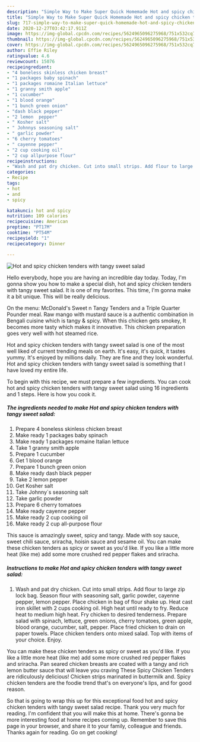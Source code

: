 ```yaml
---
description: "Simple Way to Make Super Quick Homemade Hot and spicy chicken tenders with tangy sweet salad"
title: "Simple Way to Make Super Quick Homemade Hot and spicy chicken tenders with tangy sweet salad"
slug: 717-simple-way-to-make-super-quick-homemade-hot-and-spicy-chicken-tenders-with-tangy-sweet-salad
date: 2020-12-27T03:42:17.911Z
image: https://img-global.cpcdn.com/recipes/5624965096275968/751x532cq70/hot-and-spicy-chicken-tenders-with-tangy-sweet-salad-recipe-main-photo.jpg
thumbnail: https://img-global.cpcdn.com/recipes/5624965096275968/751x532cq70/hot-and-spicy-chicken-tenders-with-tangy-sweet-salad-recipe-main-photo.jpg
cover: https://img-global.cpcdn.com/recipes/5624965096275968/751x532cq70/hot-and-spicy-chicken-tenders-with-tangy-sweet-salad-recipe-main-photo.jpg
author: Effie Riley
ratingvalue: 4.6
reviewcount: 15076
recipeingredient:
- "4 boneless skinless chicken breast"
- "1 packages baby spinach"
- "1 packages romaine Italian lettuce"
- "1 granny smith apple"
- "1 cucumber"
- "1 blood orange"
- "1 bunch green onion"
- "dash black pepper"
- "2 lemon  pepper"
- " Kosher salt"
- " Johnnys seasoning salt"
- " garlic powder"
- "6 cherry tomatoes"
- " cayenne pepper"
- "2 cup cooking oil"
- "2 cup allpurpose flour"
recipeinstructions:
- "Wash and pat dry chicken. Cut into small strips. Add flour to large zip lock bag. Season flour with seasoning salt, garlic powder, cayenne pepper, lemon pepper. Place chicken in bag of flour shake up. Heat cast iron skillet with 2 cups cooking oil. High heat until ready to fry. Reduce heat to medium high heat. Fry chicken to desired tenderness. Prepare salad with spinach, lettuce, green onions, cherry tomatoes, green apple, blood orange, cucumber, salt, pepper. Place fried chicken to drain on paper towels. Place chicken tenders onto mixed salad. Top with items of your choice. Enjoy."
categories:
- Recipe
tags:
- hot
- and
- spicy

katakunci: hot and spicy 
nutrition: 109 calories
recipecuisine: American
preptime: "PT17M"
cooktime: "PT54M"
recipeyield: "1"
recipecategory: Dinner

---
```



![Hot and spicy chicken tenders with tangy sweet salad](https://img-global.cpcdn.com/recipes/5624965096275968/751x532cq70/hot-and-spicy-chicken-tenders-with-tangy-sweet-salad-recipe-main-photo.jpg)

Hello everybody, hope you are having an incredible day today. Today, I'm gonna show you how to make a special dish, hot and spicy chicken tenders with tangy sweet salad. It is one of my favorites. This time, I'm gonna make it a bit unique. This will be really delicious.

On the menu: McDonald&#39;s Sweet n Tangy Tenders and a Triple Quarter Pounder meal. Raw mango with mustard sauce is a authentic combination in Bengali cuisine which is tangy &amp; spicy. When this chicken gets smokey, It becomes more tasty which makes it innovative. This chicken preparation goes very well with hot steamed rice.

Hot and spicy chicken tenders with tangy sweet salad is one of the most well liked of current trending meals on earth. It's easy, it's quick, it tastes yummy. It's enjoyed by millions daily. They are fine and they look wonderful. Hot and spicy chicken tenders with tangy sweet salad is something that I have loved my entire life.


To begin with this recipe, we must prepare a few ingredients. You can cook hot and spicy chicken tenders with tangy sweet salad using 16 ingredients and 1 steps. Here is how you cook it.

<!--inarticleads1-->

##### The ingredients needed to make Hot and spicy chicken tenders with tangy sweet salad:

1. Prepare 4 boneless skinless chicken breast
1. Make ready 1 packages baby spinach
1. Make ready 1 packages romaine Italian lettuce
1. Take 1 granny smith apple
1. Prepare 1 cucumber
1. Get 1 blood orange
1. Prepare 1 bunch green onion
1. Make ready dash black pepper
1. Take 2 lemon  pepper
1. Get  Kosher salt
1. Take  Johnny`s seasoning salt
1. Take  garlic powder
1. Prepare 6 cherry tomatoes
1. Make ready  cayenne pepper
1. Make ready 2 cup cooking oil
1. Make ready 2 cup all-purpose flour


This sauce is amazingly sweet, spicy and tangy. Made with soy sauce, sweet chili sauce, sriracha, hoisin sauce and sesame oil. You can make these chicken tenders as spicy or sweet as you&#39;d like. If you like a little more heat (like me) add some more crushed red pepper flakes and sriracha. 

<!--inarticleads2-->

##### Instructions to make Hot and spicy chicken tenders with tangy sweet salad:

1. Wash and pat dry chicken. Cut into small strips. Add flour to large zip lock bag. Season flour with seasoning salt, garlic powder, cayenne pepper, lemon pepper. Place chicken in bag of flour shake up. Heat cast iron skillet with 2 cups cooking oil. High heat until ready to fry. Reduce heat to medium high heat. Fry chicken to desired tenderness. Prepare salad with spinach, lettuce, green onions, cherry tomatoes, green apple, blood orange, cucumber, salt, pepper. Place fried chicken to drain on paper towels. Place chicken tenders onto mixed salad. Top with items of your choice. Enjoy.


You can make these chicken tenders as spicy or sweet as you&#39;d like. If you like a little more heat (like me) add some more crushed red pepper flakes and sriracha. Pan seared chicken breasts are coated with a tangy and rich lemon butter sauce that will leave you craving These Spicy Chicken Tenders are ridiculously delicious! Chicken strips marinated in buttermilk and. Spicy chicken tenders are the foodie trend that&#39;s on everyone&#39;s lips, and for good reason. 

So that is going to wrap this up for this exceptional food hot and spicy chicken tenders with tangy sweet salad recipe. Thank you very much for reading. I'm confident that you will make this at home. There's gonna be more interesting food at home recipes coming up. Remember to save this page in your browser, and share it to your family, colleague and friends. Thanks again for reading. Go on get cooking!
